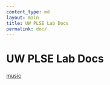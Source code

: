 ```yaml
---
content_type: md
layout: main
title: UW PLSE Lab Docs
permalink: doc/
---
```


# UW PLSE Lab Docs

[music](music/)
